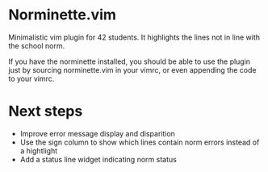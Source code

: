 # Norminette.vim

Minimalistic vim plugin for 42 students. It highlights the lines not in line with the school norm.

If you have the norminette installed, you should be able to use the plugin just by sourcing norminette.vim in your vimrc, or even appending the code to your vimrc.

# Next steps

- Improve error message display and disparition
- Use the sign column to show which lines contain norm errors instead of a hightlight
- Add a status line widget indicating norm status
